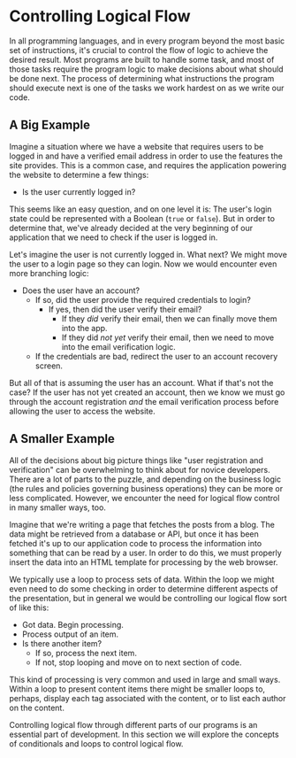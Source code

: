 # Controlling Logical Flow

In all programming languages, and in every program beyond the most basic set of instructions, it's crucial to control the flow of logic to achieve the desired result. Most programs are built to handle some task, and most of those tasks require the program logic to make decisions about what should be done next. The process of determining what instructions the program should execute next is one of the tasks we work hardest on as we write our code.

## A Big Example

Imagine a situation where we have a website that requires users to be logged in and have a verified email address in order to use the features the site provides. This is a common case, and requires the application powering the website to determine a few things:

* Is the user currently logged in?

This seems like an easy question, and on one level it is: The user's login state could be represented with a Boolean (`true` or `false`). But in order to determine that, we've already decided at the very beginning of our application that we need to check if the user is logged in.

Let's imagine the user is not currently logged in. What next? We might move the user to a login page so they can login. Now we would encounter even more branching logic:

* Does the user have an account?
    * If so, did the user provide the required credentials to login?
        * If yes, then did the user verify their email?
            * If they *did* verify their email, then we can finally move them into the app.
            * If they did *not yet* verify their email, then we need to move into the email verification logic.
    * If the credentials are bad, redirect the user to an account recovery screen.

But all of that is assuming the user has an account. What if that's not the case? If the user has not yet created an account, then we know we must go through the account registration *and* the email verification process before allowing the user to access the website. 

## A Smaller Example

All of the decisions about big picture things like "user registration and verification" can be overwhelming to think about for novice developers. There are a lot of parts to the puzzle, and depending on the business logic (the rules and policies governing business operations) they can be more or less complicated. However, we encounter the need for logical flow control in many smaller ways, too.

Imagine that we're writing a page that fetches the posts from a blog. The data might be retrieved from a database or API, but once it has been fetched it's up to our application code to process the information into something that can be read by a user. In order to do this, we must properly insert the data into an HTML template for processing by the web browser.

We typically use a loop to process sets of data. Within the loop we might even need to do some checking in order to determine different aspects of the presentation, but in general we would be controlling our logical flow sort of like this:

* Got data. Begin processing.
* Process output of an item.
* Is there another item?
    * If so, process the next item.
    * If not, stop looping and move on to next section of code.

This kind of processing is very common and used in large and small ways. Within a loop to present content items there might be smaller loops to, perhaps, display each tag associated with the content, or to list each author on the content.

Controlling logical flow through different parts of our programs is an essential part of development. In this section we will explore the concepts of conditionals and loops to control logical flow.

